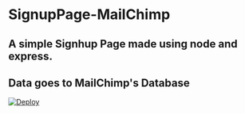 # SignupPage-MailChimp
## A simple Signhup Page made using node and express.
## Data goes to MailChimp's Database
<a href="https://heroku.com/deploy">
  <img src="https://www.herokucdn.com/deploy/button.svg" alt="Deploy">
</a>
